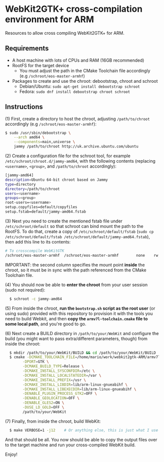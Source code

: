 # WebKit2GTK+ cross-compilation environment for ARM

Resources to allow cross compiling WebKit2GTK+ for ARM.

## Requirements

* A host machine with lots of CPUs and RAM (16GB recommended)
* RootFS for the target device
  - You must adjust the path in the CMake Toolchain file accordingly (e.g `/schroot/eos-master-armhf`)
* Packages to create and use the chroot: debootstrap, chroot and schroot
  - Debian/Ubuntu: `sudo apt-get install debootstrap schroot`
  - Fedora: `sudo dnf install debootstrap chroot schroot`

## Instructions

(1) First, create a directory to host the chroot, adjusting `/path/to/chroot` accordingly (e.g `/schroot/eos-master-armhf`):
```bash
$ sudo /usr/sbin/debootstrap \
    --arch amd64 \
    --components=main,universe \
    jammy /path/to/chroot http://uk.archive.ubuntu.com/ubuntu
```

(2) Create a configuration file for the schroot tool, for example `/etc/schroot/chroot.d/jammy-amd64`, with the following contents (replacing `<username>`, `<group>`, and `/path/to/chroot` accordingly):
```bash
[jammy-amd64]
description=Ubuntu 64-bit chroot based on Jammy
type=directory
directory=/path/to/chroot
users=<username>
groups=<group>
root-users=<username>
setup.copyfiles=default/copyfiles
setup.fstab=default/jammy-amd64.fstab
```

(3) Next you need to create the mentioned fstab file under `/etc/schroot/default` so that schroot can bind mount the path to the RootFS. To do that, create a copy of `/etc/schroot/default/fstab` (`sudo cp /etc/schroot/default/fstab /etc/schroot/default/jammy-amd64.fstab`), then add this line to its contents:
```bash
# To crosscompile WebKitGTK
/schroot/eos-master-armhf  /schroot/eos-master-armhf        none    rw,bind         0       0
```
IMPORTANT: the second column specifies the mount point **inside** the chroot, so it must be in sync with the path referenced from the CMake Toolchain file.

(4) You should now be able to **enter the chroot** from your user session (sudo not required):
```bash
  $ schroot -c jammy-amd64
```

(5) From inside the chroot, **run the `bootstrap.sh` script as the root user** (or using sudo) provided with this repository to provision it with the tools you need to build Webkit, and then **copy the `armv7l-toolchain.cmake` file to some local path**, and you're good to go.

(6) Next create a BUILD directory in `/path/to/your/WebKit` and configure the build (you might want to pass extra/different parameters, though) from inside the chroot:
```bash
  $ mkdir /path/to/your/WebKit/BUILD && cd /path/to/your/WebKit/BUILD
  $ cmake -DCMAKE_TOOLCHAIN_FILE=/home/mario/work/webkit2gtk-ARM/armv7l-toolchain.cmake \
        -DPORT=GTK \
        -DCMAKE_BUILD_TYPE=Release \
        -DCMAKE_INSTALL_SYSCONFDIR=/etc \
        -DCMAKE_INSTALL_LOCALSTATEDIR=/var \
        -DCMAKE_INSTALL_PREFIX=/usr \
        -DCMAKE_INSTALL_LIBDIR=lib/arm-linux-gnueabihf \
        -DCMAKE_INSTALL_LIBEXECDIR=lib/arm-linux-gnueabihf \
        -DENABLE_PLUGIN_PROCESS_GTK2=OFF \
        -DENABLE_GEOLOCATION=OFF \
        -DENABLE_GLES2=ON \
        -DUSE_LD_GOLD=OFF \
        /path/to/your/WebKit
```

(7) Finally, from inside the chroot, build WebKit:
```bash
  $ make VERBOSE=1 -j12    # Or anything else, this is just what I use
```

And that should be all. You now should be able to copy the output files over to the target machine and run your cross-compiled WebKit build.

Enjoy!
